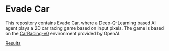 # Evade Car #

This repository contains Evade Car, where a Deep-Q-Learning based AI agent plays a 2D car racing game based on input pixels.
The game is based on the [CarRacing-v0](https://gym.openai.com/envs/CarRacing-v0/) environment provided by OpenAI.

[Results](https://drive.google.com/drive/folders/1W0x6Fgn366Q5mu1xIpqvJ6Ka0tD6J61V?usp=sharing)
